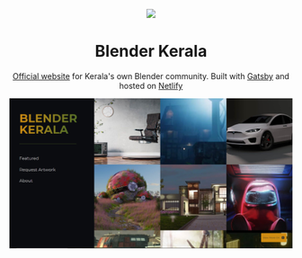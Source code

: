 <p align="center">
  <a href="https://blenderkerala.netlify.app/">
    <img src="https://raw.githubusercontent.com/PaulJoshi/blenderkerala_website/main/static/favicon.ico" width="60" />
  </a>
</p>
<h1 align="center">
  Blender Kerala
</h1>

<p align="center">
<a href="https://blenderkerala.netlify.app/" target="_blank">Official website</a> for Kerala's own Blender community. Built with <a href="https://www.gatsbyjs.com/" target="_blank">Gatsby</a> and hosted on <a href="https://www.netlify.com/" target="_blank">Netlify</a>
</p>

![demo](https://raw.githubusercontent.com/PaulJoshi/blenderkerala_website/main/src/assets/demo_featured.png)